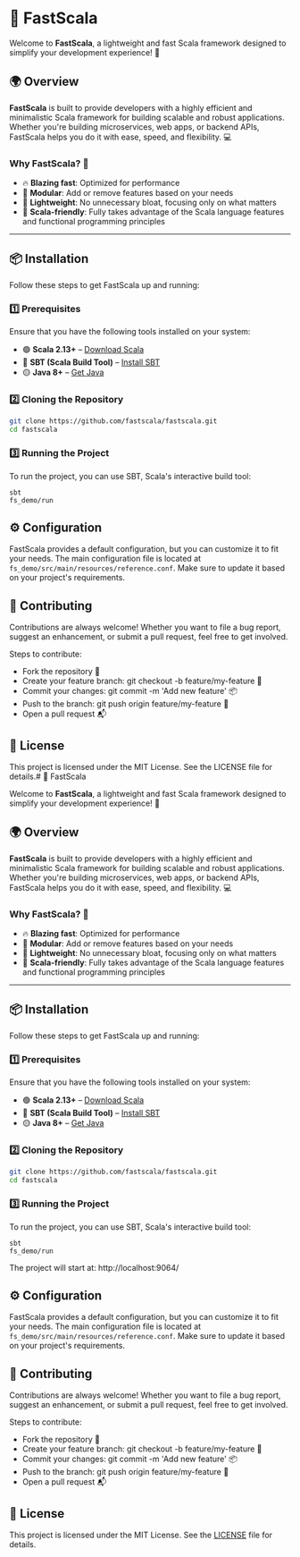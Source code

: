 # 🚀 FastScala

Welcome to **FastScala**, a lightweight and fast Scala framework designed to simplify your development experience! 🌟

## 🌍 Overview

**FastScala** is built to provide developers with a highly efficient and minimalistic Scala framework for building scalable and robust applications. Whether you're building microservices, web apps, or backend APIs, FastScala helps you do it with ease, speed, and flexibility. 💻

### Why FastScala? 🤔

- 🔥 **Blazing fast**: Optimized for performance
- 🧩 **Modular**: Add or remove features based on your needs
- 🎯 **Lightweight**: No unnecessary bloat, focusing only on what matters
- 🤖 **Scala-friendly**: Fully takes advantage of the Scala language features and functional programming principles

---

## 📦 Installation

Follow these steps to get FastScala up and running:

### 1️⃣ Prerequisites

Ensure that you have the following tools installed on your system:

- 🟢 **Scala 2.13+** – [Download Scala](https://www.scala-lang.org/download/)
- 🔵 **SBT (Scala Build Tool)** – [Install SBT](https://www.scala-sbt.org/download.html)
- 🟡 **Java 8+** – [Get Java](https://www.oracle.com/java/technologies/javase-jdk11-downloads.html)

### 2️⃣ Cloning the Repository

```bash
git clone https://github.com/fastscala/fastscala.git
cd fastscala
```

### 3️⃣ Running the Project
To run the project, you can use SBT, Scala's interactive build tool:
```
sbt
fs_demo/run
```

## ⚙️ Configuration
FastScala provides a default configuration, but you can customize it to fit your needs. The main configuration file is located at `fs_demo/src/main/resources/reference.conf`. Make sure to update it based on your project's requirements.

## 🤝 Contributing
Contributions are always welcome! Whether you want to file a bug report, suggest an enhancement, or submit a pull request, feel free to get involved.

Steps to contribute:
- Fork the repository 🍴
- Create your feature branch: git checkout -b feature/my-feature 🔧
- Commit your changes: git commit -m 'Add new feature' 📦
- Push to the branch: git push origin feature/my-feature 🚀
- Open a pull request 📬


## 📜 License
This project is licensed under the MIT License. See the LICENSE file for details.# 🚀 FastScala

Welcome to **FastScala**, a lightweight and fast Scala framework designed to simplify your development experience! 🌟

## 🌍 Overview

**FastScala** is built to provide developers with a highly efficient and minimalistic Scala framework for building scalable and robust applications. Whether you're building microservices, web apps, or backend APIs, FastScala helps you do it with ease, speed, and flexibility. 💻

### Why FastScala? 🤔

- 🔥 **Blazing fast**: Optimized for performance
- 🧩 **Modular**: Add or remove features based on your needs
- 🎯 **Lightweight**: No unnecessary bloat, focusing only on what matters
- 🤖 **Scala-friendly**: Fully takes advantage of the Scala language features and functional programming principles

---

## 📦 Installation

Follow these steps to get FastScala up and running:

### 1️⃣ Prerequisites

Ensure that you have the following tools installed on your system:

- 🟢 **Scala 2.13+** – [Download Scala](https://www.scala-lang.org/download/)
- 🔵 **SBT (Scala Build Tool)** – [Install SBT](https://www.scala-sbt.org/download.html)
- 🟡 **Java 8+** – [Get Java](https://www.oracle.com/java/technologies/javase-jdk11-downloads.html)

### 2️⃣ Cloning the Repository

```bash
git clone https://github.com/fastscala/fastscala.git
cd fastscala
```

### 3️⃣ Running the Project
To run the project, you can use SBT, Scala's interactive build tool:
```
sbt
fs_demo/run
```
The project will start at: http://localhost:9064/

## ⚙️ Configuration
FastScala provides a default configuration, but you can customize it to fit your needs. The main configuration file is located at `fs_demo/src/main/resources/reference.conf`. Make sure to update it based on your project's requirements.

## 🤝 Contributing
Contributions are always welcome! Whether you want to file a bug report, suggest an enhancement, or submit a pull request, feel free to get involved.

Steps to contribute:
- Fork the repository 🍴
- Create your feature branch: git checkout -b feature/my-feature 🔧
- Commit your changes: git commit -m 'Add new feature' 📦
- Push to the branch: git push origin feature/my-feature 🚀
- Open a pull request 📬


## 📜 License
This project is licensed under the MIT License. See the [LICENSE](https://github.com/fastscala/fastscala/blob/66ecc7465ba1e769232d8e134d6284db6484a5b1/LICENSE) file for details.

